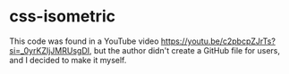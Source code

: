 # css-isometric
This code was found in a YouTube video https://youtu.be/c2pbcpZJrTs?si=_0yrKZIjJMRUsgDI, but the author didn't create a GitHub file for users, and I decided to make it myself.
